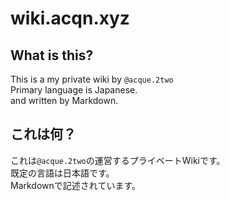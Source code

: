 # wiki.acqn.xyz

## What is this?
This is a my private wiki by `@acque.2two`  
Primary language is Japanese.  
and written by Markdown.  

## これは何？
これは`@acque.2two`の運営するプライベートWikiです。  
既定の言語は日本語です。  
Markdownで記述されています。